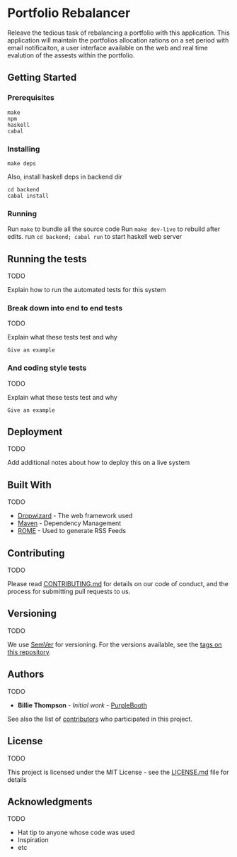 # Portfolio Rebalancer

Releave the tedious task of rebalancing a portfolio with this application.  This application will maintain the portfolios allocation rations on a set period with email notificaiton, a user interface available on the web and real time evalution of the assests within the portfolio.

## Getting Started

### Prerequisites

```
make
npm
haskell
cabal
```

### Installing

```
make deps

```

Also, install haskell deps in backend dir

```
cd backend
cabal install
```

### Running

Run `make` to bundle all the source code
Run `make dev-live` to rebuild after edits.
run `cd backend; cabal run` to start haskell web server


## Running the tests

TODO

Explain how to run the automated tests for this system

### Break down into end to end tests

 TODO

Explain what these tests test and why

```
Give an example
```

### And coding style tests

 TODO

Explain what these tests test and why

```
Give an example
```

## Deployment

 TODO

Add additional notes about how to deploy this on a live system

## Built With

 TODO

* [Dropwizard](http://www.dropwizard.io/1.0.2/docs/) - The web framework used
* [Maven](https://maven.apache.org/) - Dependency Management
* [ROME](https://rometools.github.io/rome/) - Used to generate RSS Feeds

## Contributing

TODO

Please read [CONTRIBUTING.md](https://gist.github.com/PurpleBooth/b24679402957c63ec426) for details on our code of conduct, and the process for submitting pull requests to us.

## Versioning

TODO


We use [SemVer](http://semver.org/) for versioning. For the versions available, see the [tags on this repository](https://github.com/your/project/tags).

## Authors

TODO


* **Billie Thompson** - *Initial work* - [PurpleBooth](https://github.com/PurpleBooth)

See also the list of [contributors](https://github.com/your/project/contributors) who participated in this project.

## License

TODO


This project is licensed under the MIT License - see the [LICENSE.md](LICENSE.md) file for details

## Acknowledgments

TODO


* Hat tip to anyone whose code was used
* Inspiration
* etc
